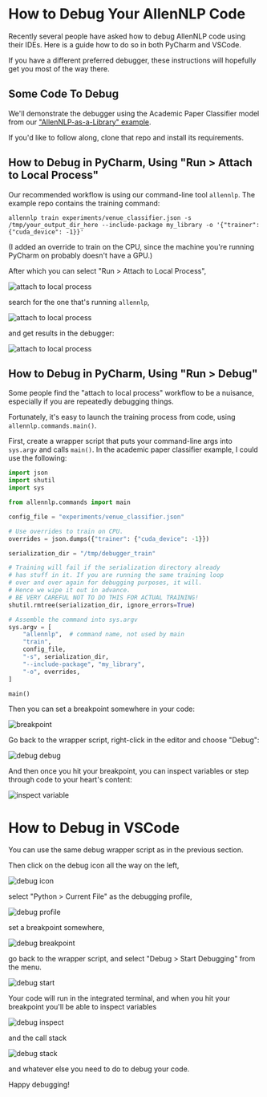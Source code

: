 # How to Debug Your AllenNLP Code

Recently several people have asked how to debug AllenNLP code
using their IDEs. Here is a guide how to do so in both PyCharm
and VSCode.

If you have a different preferred debugger,
these instructions will hopefully get you most of the way there.

## Some Code To Debug

We'll demonstrate the debugger using the Academic Paper Classifier model
from our ["AllenNLP-as-a-Library" example](https://github.com/allenai/allennlp-as-a-library-example).

If you'd like to follow along, clone that repo and install its requirements.

## How to Debug in PyCharm, Using "Run > Attach to Local Process"

Our recommended workflow is using our command-line tool `allennlp`.
The example repo contains the training command:

```
allennlp train experiments/venue_classifier.json -s /tmp/your_output_dir_here --include-package my_library -o '{"trainer": {"cuda_device": -1}}'
```

(I added an override to train on the CPU, since the machine you're running PyCharm on probably doesn't have a GPU.)

After which you can select "Run > Attach to Local Process",

![attach to local process](debugging_images/attach_to_process_1.png)

search for the one that's running `allennlp`,

![attach to local process](debugging_images/attach_to_local_process.png)

and get results in the debugger:

![attach to local process](debugging_images/attach_to_process_3.png)

## How to Debug in PyCharm, Using "Run > Debug"

Some people find the "attach to local process" workflow to be a nuisance,
especially if you are repeatedly debugging things.

Fortunately, it's easy to launch the training process from code,
using `allennlp.commands.main()`.

First, create a wrapper script that puts your command-line args into `sys.argv` and calls `main()`. In the academic paper classifier example, I could use the following:

```python
import json
import shutil
import sys

from allennlp.commands import main

config_file = "experiments/venue_classifier.json"

# Use overrides to train on CPU.
overrides = json.dumps({"trainer": {"cuda_device": -1}})

serialization_dir = "/tmp/debugger_train"

# Training will fail if the serialization directory already
# has stuff in it. If you are running the same training loop
# over and over again for debugging purposes, it will.
# Hence we wipe it out in advance.
# BE VERY CAREFUL NOT TO DO THIS FOR ACTUAL TRAINING!
shutil.rmtree(serialization_dir, ignore_errors=True)

# Assemble the command into sys.argv
sys.argv = [
    "allennlp",  # command name, not used by main
    "train",
    config_file,
    "-s", serialization_dir,
    "--include-package", "my_library",
    "-o", overrides,
]

main()
```

Then you can set a breakpoint somewhere in your code:

![breakpoint](debugging_images/breakpoint.png)

Go back to the wrapper script, right-click in the editor and choose "Debug":

![debug debug](debugging_images/debug_debug.png)

And then once you hit your breakpoint, you can inspect variables or step through code to your heart's content:

![inspect variable](debugging_images/inspect_variable.png)

# How to Debug in VSCode

You can use the same debug wrapper script as in the previous section.

Then click on the debug icon all the way on the left,

![debug icon](debugging_images/vscode_debug_icon.png)

select "Python > Current File" as the debugging profile,

![debug profile](debugging_images/vscode_debugging_profile.png)

set a breakpoint somewhere,

![debug breakpoint](debugging_images/vscode_breakpoint.png)

go back to the wrapper script, and select "Debug > Start Debugging" from the menu.

![debug start](debugging_images/vscode_start_debugging.png)

Your code will run in the integrated terminal, and when you hit
your breakpoint you'll be able to inspect variables

![debug inspect](debugging_images/vscode_watched_variable.png)

and the call stack

![debug stack](debugging_images/vscode_call_stack.png)

and whatever else you need to do to debug your code.

Happy debugging!
